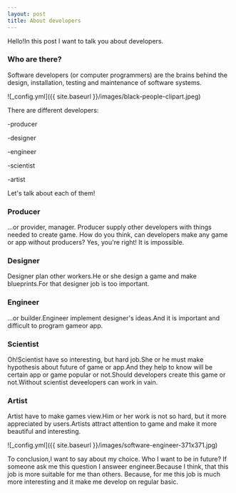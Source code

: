 ```yaml
---
layout: post
title: About developers
---
```


Hello!In this post I want to talk you about developers. 

### Who are there?

Software developers (or computer programmers) are the brains behind the design, installation, testing and maintenance of software systems.

![_config.yml]({{ site.baseurl }}/images/black-people-clipart.jpeg)

There are different developers:

-producer

-designer

-engineer

-scientist

-artist

Let's talk about each of them!

### Producer

...or provider, manager. Producer supply other developers with things needed to create game. How do you think, can developers make any game or app without producers? Yes, you're right! It is impossible.

### Designer

Designer plan other workers.He or she design a game and make blueprints.For that designer job is too important.

### Engineer

...or builder.Engineer implement designer's ideas.And it is important and difficult to program gameor app.

### Scientist

Oh!Scientist have so interesting, but hard job.She or he must make hypothesis about future of game or app.And they help to know will be certain app or game popular or not.Should developers create this game or not.Without scientist deveelopers can work in vain.

### Artist

Artist have to make games view.Him or her work is not so hard, but it more appreciated by users.Artists attract attention to game and make it more beautiful and interesting.

![_config.yml]({{ site.baseurl }}/images/software-engineer-371x371.jpg)

To conclusion,I want to say about my choice. Who I want to be in future? If someone ask me this question I answeer engineer.Because I think, that this job is more suitable for me than others. Because, for me this job is much more interesting and it make me develop on regular basic.
